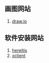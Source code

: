 

## 画图网站

1. [draw.io](https://app.diagrams.net/)


## 软件安装网站

1. [hereitis](https://www.hereitis.cn/)
2. [xclient](https://xclient.info/)
